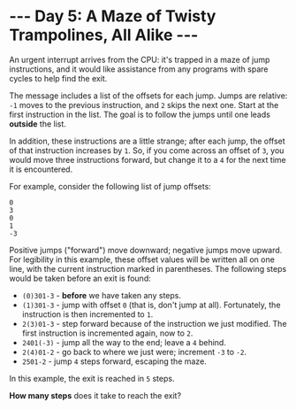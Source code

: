 # --- Day 5: A Maze of Twisty Trampolines, All Alike ---
An urgent interrupt arrives from the CPU: it's trapped in a maze of jump instructions, and it would like assistance from
any programs with spare cycles to help find the exit.

The message includes a list of the offsets for each jump. Jumps are relative: ```-1``` moves to the previous
instruction, and ```2``` skips the next one. Start at the first instruction in the list. The goal is to follow the jumps
until one leads __outside__ the list.

In addition, these instructions are a little strange; after each jump, the offset of that instruction increases by
```1```. So, if you come across an offset of ```3```, you would move three instructions forward, but change it to a
```4``` for the next time it is encountered.

For example, consider the following list of jump offsets:

```
0
3
0
1
-3
```
Positive jumps ("forward") move downward; negative jumps move upward. For legibility in this example, these offset
values will be written all on one line, with the current instruction marked in parentheses. The following steps would be
taken before an exit is found:

- ```(0)301-3``` - __before__ we have taken any steps.
- ```(1)301-3``` - jump with offset ```0``` (that is, don't jump at all). Fortunately, the instruction is then
incremented to ```1```.
- ```2(3)01-3``` - step forward because of the instruction we just modified. The first instruction is incremented again,
now to ```2```.
- ```2401(-3)``` - jump all the way to the end; leave a ```4``` behind.
- ```2(4)01-2``` - go back to where we just were; increment ```-3``` to ```-2```.
- ```2501-2``` - jump ```4``` steps forward, escaping the maze.

In this example, the exit is reached in ```5``` steps.

__How many steps__ does it take to reach the exit?
